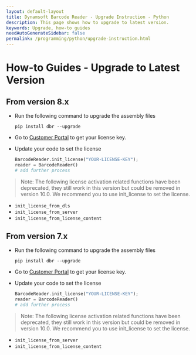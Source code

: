 ```yaml
---
layout: default-layout
title: Dynamsoft Barcode Reader - Upgrade Instruction - Python
description: This page shows how to upgrade to latest version.
keywords: Upgrade, how-to guides
needAutoGenerateSidebar: false
permalink: /programming/python/upgrade-instruction.html
---
```



# How-to Guides - Upgrade to Latest Version     

## From version 8.x
- Run the following command to upgrade the assembly files
    ```
    pip install dbr --upgrade
    ```

- Go to <a href="https://www.dynamsoft.com/customer/license/fullLicense?utm_source=docs" target="_blank">Customer Portal</a> to get your license key.

- Update your code to set the license
    ```python
    BarcodeReader.init_license("YOUR-LICENSE-KEY");
    reader = BarcodeReader()
    # add further process
    ```

>Note:
>The following license activation related functions have been deprecated, they still work in this version but could be removed in version 10.0. We recommend you to use init_license to set the license.

- `init_license_from_dls`
- `init_license_from_server`
- `init_license_from_license_content` 

## From version 7.x
- Run the following command to upgrade the assembly files
    ```
    pip install dbr --upgrade
    ```

- Go to <a href="https://www.dynamsoft.com/customer/license/fullLicense?utm_source=docs" target="_blank">Customer Portal</a> to get your license key.

- Update your code to set the license
    ```python
    BarcodeReader.init_license("YOUR-LICENSE-KEY");
    reader = BarcodeReader()
    # add further process
    ```

>Note:
>The following license activation related functions have been deprecated, they still work in this version but could be removed in version 10.0. We recommend you to use init_license to set the license.

- `init_license_from_server`
- `init_license_from_license_content` 

